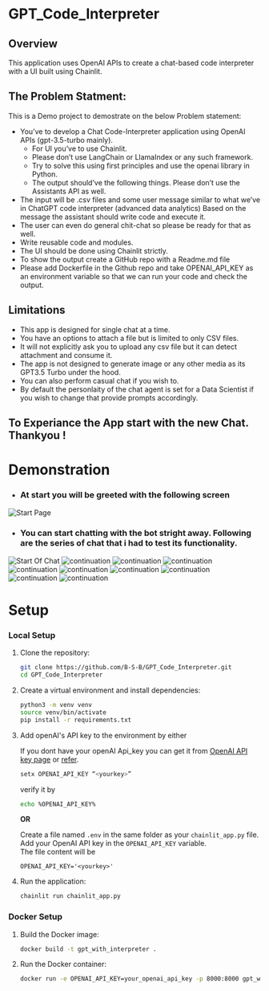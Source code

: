 # GPT_Code_Interpreter

## Overview

This application uses OpenAI APIs to create a chat-based code interpreter with a UI built using Chainlit.

## The Problem Statment:
This is a Demo project to demostrate on the below Problem statement:
- You’ve to develop a Chat Code-Interpreter application using OpenAI APIs (gpt-3.5-turbo mainly). 
    - For UI you’ve to use Chainlit. 
    - Please don’t use LangChain or LlamaIndex or any such framework. 
    - Try to solve this using first principles and use the openai library in Python. 
    - The output should’ve the following things. Please don’t use the Assistants API as well.
- The input will be .csv files and some user message similar to what we’ve in ChatGPT code interpreter (advanced data analytics)
Based on the message the assistant should write code and execute it.
- The user can even do general chit-chat so please be ready for that as well.
- Write reusable code and modules.
- The UI should be done using Chainlit strictly.
- To show the output create a GitHub repo with a Readme.md file
- Please add Dockerfile in the Github repo and take OPENAI_API_KEY as an environment variable so that we can run your code and check the output.

## Limitations
- This app is designed for single chat at a time.
- You have an options to attach a file but is limited to only CSV files.
- It will not explicitly ask you to upload any csv file but it can detect attachment and consume it.
- The app is not designed to generate image or any other media as its GPT3.5 Turbo under the hood.
- You can also perform casual chat if you wish to.
- By default the personlaity of the chat agent is set for a Data Scientist if you wish to change that provide prompts accordingly.

## To Experiance the App start with the new Chat. Thankyou !

# Demonstration

- ### At start you will be greeted with the following screen
![Start Page](assets/start_screen.png)
- ### You can start chatting with the bot stright away. Following are the series of chat that i had to test its functionality.
![Start Of Chat](assets/1.png)
![continuation](assets/2.png)
![continuation](assets/3.png)
![continuation](assets/4.png)
![continuation](assets/5.png)
![continuation](assets/6.png)
![continuation](assets/7.png)
![continuation](assets/8.png)
![continuation](assets/9.png)
![continuation](assets/10.png)

# Setup

### Local Setup

1. Clone the repository:
    ```bash
    git clone https://github.com/B-S-B/GPT_Code_Interpreter.git
    cd GPT_Code_Interpreter
    ```

2. Create a virtual environment and install dependencies:
    ```bash
    python3 -m venv venv
    source venv/bin/activate
    pip install -r requirements.txt
    ```
3. Add openAI's API key to the environment by either
    
    If you dont have your openAI Api_key you can get it from [OpenAI API key page](https://platform.openai.com/api-keys) or [refer](https://help.openai.com/en/articles/4936850-where-do-i-find-my-openai-api-key).

    ```bash
    setx OPENAI_API_KEY “<yourkey>”
    ```
    verify it by
    ```bash
    echo %OPENAI_API_KEY%
    ```
    **OR**
    
    Create a file named ```.env``` in the same folder as your ```chainlit_app.py``` file. <br>
    Add your OpenAI API key in the ```OPENAI_API_KEY``` variable. <br>
    The file content will be
    ```text
    OPENAI_API_KEY='<yourkey>'
    ```

4. Run the application:
    ```bash
    chainlit run chainlit_app.py
    ```

### Docker Setup

1. Build the Docker image:
    ```bash
    docker build -t gpt_with_interpreter .
    ```

2. Run the Docker container:
    ```bash
    docker run -e OPENAI_API_KEY=your_openai_api_key -p 8000:8000 gpt_with_interpreter
    ```
